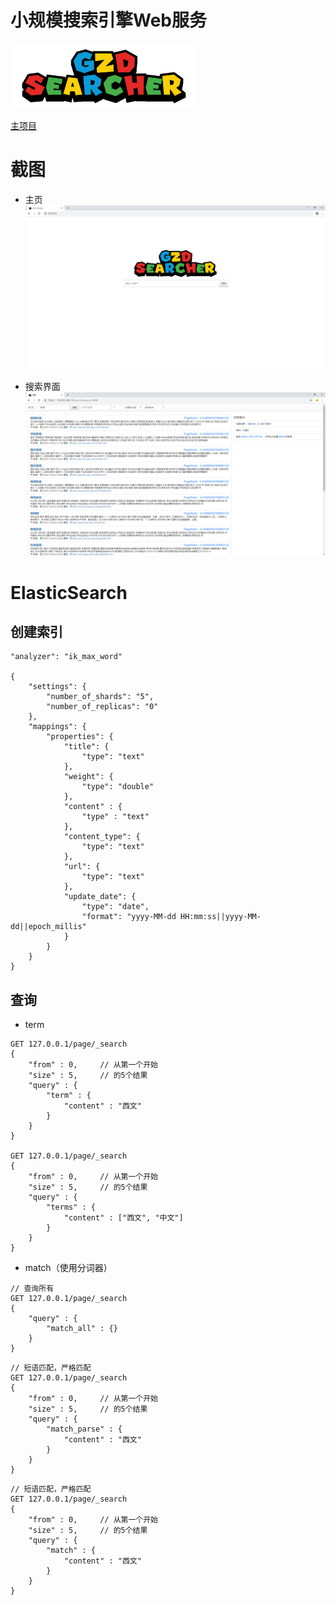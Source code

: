 # 小规模搜索引擎Web服务

<img src="./images/logo.png" width="300px" alt="logo" align="">

[主项目](https://github.com/1811455433/ACS_Design)

# 截图

- 主页
![](./images/homePage.png)

- 搜索界面
![](./images/1.png)

# ElasticSearch
## 创建索引
```
"analyzer": "ik_max_word"

{
    "settings": {
        "number_of_shards": "5",
        "number_of_replicas": "0"
    },
    "mappings": {
        "properties": {
            "title": {
                "type": "text"
            },
            "weight": {
                "type": "double"
            },
            "content" : {
            	"type" : "text"	
            },
            "content_type": {
                "type": "text"
            },
            "url": {
                "type": "text"
            },
            "update_date": {
                "type": "date",
                "format": "yyyy-MM-dd HH:mm:ss||yyyy-MM-dd||epoch_millis"
            }
        }
    }
}
```

## 查询

- term
```
GET 127.0.0.1/page/_search
{
    "from" : 0,     // 从第一个开始
    "size" : 5,     // 的5个结果
    "query" : {
        "term" : {
            "content" : "西文"
        }
    }
}

GET 127.0.0.1/page/_search
{
    "from" : 0,     // 从第一个开始
    "size" : 5,     // 的5个结果
    "query" : {
        "terms" : {
            "content" : ["西文", "中文"]
        }
    }
}

```

- match（使用分词器）
```
// 查询所有
GET 127.0.0.1/page/_search
{
    "query" : {
        "match_all" : {}
    }
}
```
```
// 短语匹配，严格匹配
GET 127.0.0.1/page/_search
{
    "from" : 0,     // 从第一个开始
    "size" : 5,     // 的5个结果
    "query" : {
        "match_parse" : {
            "content" : "西文"
        }
    }
}
```
```
// 短语匹配，严格匹配
GET 127.0.0.1/page/_search
{
    "from" : 0,     // 从第一个开始
    "size" : 5,     // 的5个结果
    "query" : {
        "match" : {
            "content" : "西文"
        }
    }
}
```